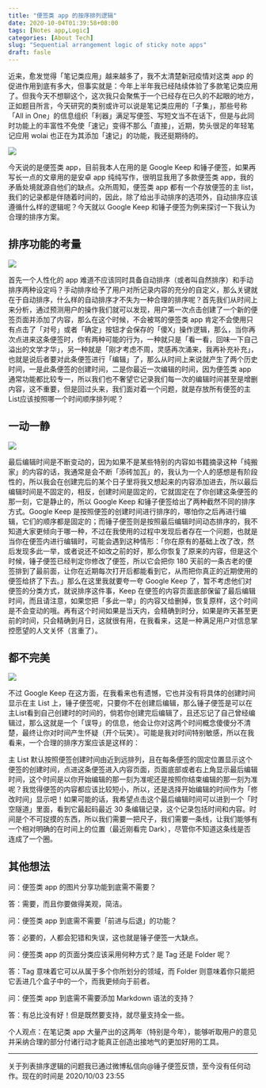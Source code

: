 ```yaml
---
title: "便签类 app 的按序排列逻辑"
date: 2020-10-04T01:39:58+08:00
tags: [Notes app,Logic]
categories: [About Tech]
slug: "Sequential arrangement logic of sticky note apps"
draft: fasle
---
```


近来，愈发觉得「笔记类应用」越来越多了，我不太清楚新冠疫情对这类 app 的促进作用到底有多大，但事实就是：今年上半年我已经陆续体验了多款笔记类应用了。但我今天不想聊这个，这次我只会聚焦于一个已经存在已久的不起眼的地方，正如题目所言，今天研究的类别或许可以说是笔记类应用的「子集」，那些号称「All in One」的信息组织「利器」满足写便签、写短文当不在话下，但是与此同时功能上的丰富性不免使「速记」变得不那么「直接」，近期，势头很足的年轻笔记应用 wolai 也正在为其添加「速记」的功能，我还挺期待的。

![](https://dawnblog-1300625500.cos.ap-guangzhou.myqcloud.com/images/20201004014250.png)

今天说的是便签类 app，目前我本人在用的是 Google Keep 和锤子便签，如果再写长一点的文章用的是安卓 app 纯纯写作，很明显我用了多款便签类 app，我的矛盾处境就源自他们的缺点。众所周知，便签类 app 都有一个存放便签的主 list，我们的记录都是伴随着时间的，因此，除了给出手动排序的选项外，自动排序应该遵循什么样的逻辑呢？今天就以 Google Keep 和锤子便签为例来探讨一下我认为合理的排序方案。

## 排序功能的考量

![](https://dawnblog-1300625500.cos.ap-guangzhou.myqcloud.com/images/20201004014158.jpg)

首先一个人性化的 app 难道不应该同时具备自动排序（或者叫自然排序）和手动排序两种设定吗？手动排序给予了用户对所记录内容的充分的自定义，那么关键就在于自动排序，什么样的自动排序才不失为一种合理的排序呢？首先我们从时间上来分析，通过预测用户的操作我们就可以发现，用户第一次点击创建了一个新的便签页面并添加了内容，那么在这个时候，不会被骂的便签类 app 肯定不会使用只有点击了「对号」或者「确定」按钮才会保存的「傻X」操作逻辑，那么，当你再次点进来这条便签时，你有两种可能的行为，一种就只是「看一看，回味一下自己溢出的文学才华」，另一种就是「刚才考虑不周，灵感再次涌来，我再补充补充」，也就是说后者要对此条便签进行「编辑」了，那么从时间上来说就产生了两个历史时间，一是此条便签的创建时间，二是你最近一次编辑的时间，因为便签类 app 通常功能都比较专一，所以我们也不奢望它记录我们每一次的编辑时间甚至是增删内容，这不重要，但是回过头来，我们面对着一个问题，就是存放所有便签的主List应该按照哪一个时间顺序排列呢？

## 一动一静

![](https://dawnblog-1300625500.cos.ap-guangzhou.myqcloud.com/images/20201010163522.png)

最后编辑时间是不断变动的，因为如果不是某些特别的内容如书籍摘录这种「纯搬家」的内容的话，我通常是会不断「添砖加瓦」的，我认为一个人的感想是有阶段性的，所以我会在创建完后的某个日子里将我又想起来的内容添加进去，所以最后编辑时间是不固定的，相反，创建时间是固定的，它就固定在了你创建这条便签的那一刻，它是静止的，所以 Google Keep 和锤子便签给出了两种截然不同的排序方式。Google Keep 是按照便签的创建时间进行排序的，哪怕你之后再进行编辑，它们的顺序都是固定的；而锤子便签则是按照最后编辑时间动态排序的，我不知道大家更倾向于哪一种，不过在我使用的过程中发现后者存在一个问题，也就是当你在便签内进行编辑时，可能会遇到这种情形：「你在原有的基础上改了改，然后发现多此一举，或者说还不如改之前的好，那么你恢复了原来的内容，但是这个时候，锤子便签已经判定你修改了便签，所以它会把你 180 天前的一条古老的便签排到了最前面，让你在近期每次打开后都能看到它，从而把你真正的近期使用的便签给挤了下去。」那么在这里我就要夸一夸 Google Keep 了，暂不考虑他们对便签的分类方式，就说排序这件事，Keep 在便签的内容页面底部保留了最后编辑时间，而且请注意，如果您把「多此一举」的内容又给删掉，恢复原样，这个时间是不会变动的哦。再有这个时间如果是当天内，会精确到时分，如果是昨天甚至更前的时间，只会精确到月日，这就很有用，在我看来，这是一种满足用户对信息掌控愿望的人文关怀（言重了）。

## 都不完美

![](https://dawnblog-1300625500.cos.ap-guangzhou.myqcloud.com/images/20201004014159.jpg)

不过 Google Keep 在这方面，在我看来也有遗憾，它也并没有将具体的创建时间显示在主 List 上，锤子便签呢，只要你不在创建后编辑，那么锤子便签是可以在主List看到自己创建时的时间的，倘若你创建完后编辑了，且还忘记了自己曾经编辑过，那么这就是一个「误导」的信息，他会让你对这两个时间概念傻傻分不清楚，最终让你对时间产生怀疑（开个玩笑）。可能是我对时间特别敏感，所以在我看来，一个合理的排序方案应该是这样的：

主 List 默认按照便签创建时间由近到远排列，且在每条便签的固定位置显示这个便签的创建时间，点进这条便签进入内容页面，页面底部或者右上角显示最后编辑时间，这个时间是以你开始编辑的那一刻为准呢还是按照你结束编辑的那一刻为准呢？我觉得便签的内容都应该比较短小，所以，还是选择开始编辑的时间作为「修改时间」显示吧！如果可能的话，我希望点击这个最后编辑时间可以进到一个「时空隧道」里面，看到它最起码最近 30 条编辑记录，这个记录包括时间和内容。时间是个不可捉摸的东西，所以我们需要一把尺子，我们需要一条线，让我们能够有一个相对明确的在时间上的位置（最近刚看完 Dark），尽管你不知道这条线是否连成了一个圈。

## 其他想法

问：便签类 app 的图片分享功能到底需不需要？

答：需要，而且你要做得美观，简洁。

问：便签类 app 到底需不需要「前进与后退」的功能？

答：必要的，人都会犯错和失误，这也就是锤子便签一大缺点。

问：便签类 app 的页面分类应该采用何种方式？是 Tag 还是 Folder 呢？

答：Tag 意味着它可以从属于多个你所划分的领域，而 Folder 则意味着你只能把它丢进几个盒子中的一个，而我更倾向于前者。

问：便签类 app 到底需不需要添加 Markdown 语法的支持？

答：有总比没有好！但是既然要支持，就尽量支持全一些。

个人观点：在笔记类 app 大量产出的这两年（特别是今年），能够听取用户的意见并采纳合理的部分付诸行动才能真正创造出接地气的更加好用的工具。

------

关于列表排序逻辑的问题我已通过微博私信向@锤子便签反馈，至今没有任何动作。现在的时间是 2020/10/03 23:55